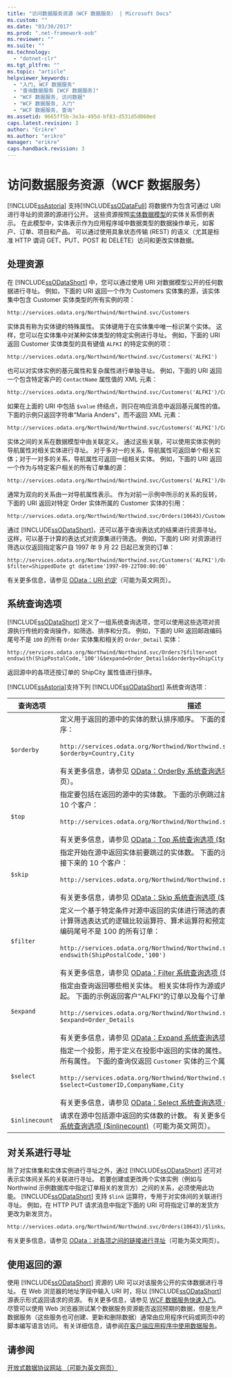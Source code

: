 ```yaml
---
title: "访问数据服务资源（WCF 数据服务） | Microsoft Docs"
ms.custom: ""
ms.date: "03/30/2017"
ms.prod: ".net-framework-oob"
ms.reviewer: ""
ms.suite: ""
ms.technology: 
  - "dotnet-clr"
ms.tgt_pltfrm: ""
ms.topic: "article"
helpviewer_keywords: 
  - "入门, WCF 数据服务"
  - "查询数据服务 [WCF 数据服务]"
  - "WCF 数据服务, 访问数据"
  - "WCF 数据服务, 入门"
  - "WCF 数据服务, 查询"
ms.assetid: 9665ff5b-3e3a-495d-bf83-d531d5d060ed
caps.latest.revision: 3
author: "Erikre"
ms.author: "erikre"
manager: "erikre"
caps.handback.revision: 3
---
```

# 访问数据服务资源（WCF 数据服务）
[!INCLUDE[ssAstoria](../../../../includes/ssastoria-md.md)] 支持[!INCLUDE[ssODataFull](../../../../includes/ssodatafull-md.md)] 将数据作为包含可通过 URI 进行寻址的资源的源进行公开。  这些资源按照[实体数据模型](../../../../docs/framework/data/adonet/entity-data-model.md)的实体关系惯例表示。  在此模型中，实体表示作为应用程序域中数据类型的数据操作单元，如客户、订单、项目和产品。  可以通过使用具象状态传输 \(REST\) 的语义（尤其是标准 HTTP 谓词 GET、PUT、POST 和 DELETE）访问和更改实体数据。  
  
## 处理资源  
 在 [!INCLUDE[ssODataShort](../../../../includes/ssodatashort-md.md)] 中，您可以通过使用 URI 对数据模型公开的任何数据进行寻址。  例如，下面的 URI 返回一个作为 Customers 实体集的源，该实体集中包含 Customer 实体类型的所有实例的项：  
  
```  
http://services.odata.org/Northwind/Northwind.svc/Customers  
```  
  
 实体具有称为实体键的特殊属性。  实体键用于在实体集中唯一标识某个实体。  这样，您可以在实体集中对某种实体类型的特定实例进行寻址。  例如，下面的 URI 返回 Customer 实体类型的具有键值 `ALFKI` 的特定实例的项：  
  
```  
http://services.odata.org/Northwind/Northwind.svc/Customers('ALFKI')  
```  
  
 也可以对实体实例的基元属性和复杂属性进行单独寻址。  例如，下面的 URI 返回一个包含特定客户的 `ContactName` 属性值的 XML 元素：  
  
```  
http://services.odata.org/Northwind/Northwind.svc/Customers('ALFKI')/ContactName  
```  
  
 如果在上面的 URI 中包括 `$value` 终结点，则只在响应消息中返回基元属性的值。  下面的示例只返回字符串“Maria Anders”，而不返回 XML 元素：  
  
```  
http://services.odata.org/Northwind/Northwind.svc/Customers('ALFKI')/ContactName/$value  
```  
  
 实体之间的关系在数据模型中由关联定义。  通过这些关联，可以使用实体实例的导航属性对相关实体进行寻址。  对于多对一的关系，导航属性可返回单个相关实体；对于一对多的关系，导航属性可返回一组相关实体。  例如，下面的 URI 返回一个作为与特定客户相关的所有订单集的源：  
  
```  
http://services.odata.org/Northwind/Northwind.svc/Customers('ALFKI')/Orders  
```  
  
 通常为双向的关系由一对导航属性表示。  作为对前一示例中所示的关系的反转，下面的 URI 返回对特定 Order 实体所属的 Customer 实体的引用：  
  
```  
http://services.odata.org/Northwind/Northwind.svc/Orders(10643)/Customer  
```  
  
 通过 [!INCLUDE[ssODataShort](../../../../includes/ssodatashort-md.md)]，还可以基于查询表达式的结果进行资源寻址。  这样，可以基于计算的表达式对资源集进行筛选。  例如，下面的 URI 对资源进行筛选以仅返回指定客户自 1997 年 9 月 22 日起已发货的订单：  
  
```  
http://services.odata.org/Northwind/Northwind.svc/Customers('ALFKI')/Orders?$filter=ShippedDate gt datetime'1997-09-22T00:00:00'  
```  
  
 有关更多信息，请参见 [OData：URI 约定](http://go.microsoft.com/fwlink/?LinkId=185564)（可能为英文网页）。  
  
## 系统查询选项  
 [!INCLUDE[ssODataShort](../../../../includes/ssodatashort-md.md)] 定义了一组系统查询选项，您可以使用这些选项对资源执行传统的查询操作，如筛选、排序和分页。  例如，下面的 URI 返回邮政编码尾号不是 `100` 的所有 `Order` 实体集和相关的 `Order_Detail` 实体：  
  
```  
http://services.odata.org/Northwind/Northwind.svc/Orders?$filter=not endswith(ShipPostalCode,'100')&$expand=Order_Details&$orderby=ShipCity  
```  
  
 返回源中的各项还按订单的 ShipCity 属性值进行排序。  
  
 [!INCLUDE[ssAstoria](../../../../includes/ssastoria-md.md)]支持下列 [!INCLUDE[ssODataShort](../../../../includes/ssodatashort-md.md)] 系统查询选项：  
  
|查询选项|描述|  
|----------|--------|  
|`$orderby`|定义用于返回的源中的实体的默认排序顺序。  下面的查询按市\/县对返回的客户源进行排序：<br /><br /> `http://services.odata.org/Northwind/Northwind.svc/Customers?$orderby=Country,City`<br /><br /> 有关更多信息，请参见 [OData：OrderBy 系统查询选项 \($orderby\)](http://go.microsoft.com/fwlink/?LinkId=186968)（可能为英文网页）。|  
|`$top`|指定要包括在返回的源中的实体数。  下面的示例跳过前 10 个客户，然后返回接下来的 10 个客户：<br /><br /> `http://services.odata.org/Northwind/Northwind.svc/Customers?$skip=10&$top=10`<br /><br /> 有关更多信息，请参见 [OData：Top 系统查询选项 \($top\)](http://go.microsoft.com/fwlink/?LinkId=186969)（可能为英文网页）。|  
|`$skip`|指定开始在源中返回实体前要跳过的实体数。  下面的示例跳过前 10 个客户，然后返回接下来的 10 个客户：<br /><br /> `http://services.odata.org/Northwind/Northwind.svc/Customers?$skip=10&$top=10`<br /><br /> 有关更多信息，请参见 [OData：Skip 系统查询选项 \($skip\)](http://go.microsoft.com/fwlink/?LinkId=186971)（可能为英文网页）。|  
|`$filter`|定义一个基于特定条件对源中返回的实体进行筛选的表达式。  此查询选项支持一组用于计算筛选表达式的逻辑比较运算符、算术运算符和预定义查询函数。  下面示例返回邮政编码尾号不是 100 的所有订单：<br /><br /> `http://services.odata.org/Northwind/Northwind.svc/Orders?$filter=not endswith(ShipPostalCode,'100')`<br /><br /> 有关更多信息，请参见 [OData：Filter 系统查询选项 \($filter\)](http://go.microsoft.com/fwlink/?LinkId=186972)（可能为英文网页）。|  
|`$expand`|指定由查询返回哪些相关实体。  相关实体将作为源或内联项与查询返回的实体包含在一起。  下面的示例返回客户“ALFKI”的订单以及每个订单的项目详细信息：<br /><br /> `http://services.odata.org/Northwind/Northwind.svc/Customers('ALFKI')/Orders?$expand=Order_Details`<br /><br /> 有关更多信息，请参见 [OData：Expand 系统查询选项 \($expand\)](http://go.microsoft.com/fwlink/?LinkId=186973)（可能为英文网页）。|  
|`$select`|指定一个投影，用于定义在投影中返回的实体的属性。  默认情况下，在源中返回实体的所有属性。  下面的查询仅返回 `Customer` 实体的三个属性：<br /><br /> `http://services.odata.org/Northwind/Northwind.svc/Customers?$select=CustomerID,CompanyName,City`<br /><br /> 有关更多信息，请参见 [OData：Select 系统查询选项 \($select\)](http://go.microsoft.com/fwlink/?LinkID=186076)（可能为英文网页）。|  
|`$inlinecount`|请求在源中包括源中返回的实体数的计数。  有关更多信息，请参见 [OData：Inlinecount 系统查询选项 \($inlinecount\)](http://go.microsoft.com/fwlink/?LinkId=186975)（可能为英文网页）。|  
  
## 对关系进行寻址  
 除了对实体集和实体实例进行寻址之外，通过 [!INCLUDE[ssODataShort](../../../../includes/ssodatashort-md.md)] 还可对表示实体间关系的关联进行寻址。  若要创建或更改两个实体实例（例如与 Northwind 示例数据库中指定订单相关的发货方）之间的关系，必须使用此功能。  [!INCLUDE[ssODataShort](../../../../includes/ssodatashort-md.md)] 支持 `$link` 运算符，专用于对实体间的关联进行寻址。  例如，在 HTTP PUT 请求消息中指定下面的 URI 可将指定订单的发货方更改为新发货方。  
  
```  
http://services.odata.org/Northwind/Northwind.svc/Orders(10643)/$links/Shipper  
```  
  
 有关更多信息，请参见 [OData：对各项之间的链接进行寻址](http://go.microsoft.com/fwlink/?LinkId=187351)（可能为英文网页）。  
  
## 使用返回的源  
 使用 [!INCLUDE[ssODataShort](../../../../includes/ssodatashort-md.md)] 资源的 URI 可以对该服务公开的实体数据进行寻址。  在 Web 浏览器的地址字段中输入 URI 时，将以 [!INCLUDE[ssODataShort](../../../../includes/ssodatashort-md.md)] 源表示形式返回请求的资源。  有关更多信息，请参见 [WCF 数据服务快速入门](../../../../docs/framework/data/wcf/quickstart-wcf-data-services.md)。  尽管可以使用 Web 浏览器测试某个数据服务资源能否返回预期的数据，但是生产数据服务（这些服务也可创建、更新和删除数据）通常由应用程序代码或网页中的脚本编写语言访问。  有关详细信息，请参阅[在客户端应用程序中使用数据服务](../../../../docs/framework/data/wcf/using-a-data-service-in-a-client-application-wcf-data-services.md)。  
  
## 请参阅  
 [开放式数据协议网站 （可能为英文网页）](http://go.microsoft.com/fwlink/?LinkID=182204)